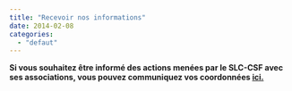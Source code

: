 ```yaml
---
title: "Recevoir nos informations"
date: 2014-02-08
categories: 
  - "defaut"
---
```


**Si vous souhaitez être informé des actions menées par le SLC-CSF avec ses associations, vous pouvez communiquez vos coordonnées [ici.](page/menu/recevez-nos-informations "Recevoir nos informations")**
